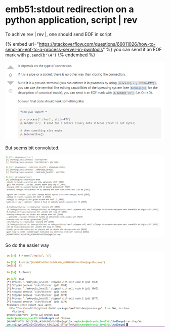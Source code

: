 # emb51:stdout redirection on a python application, script | rev

To achive rev | rev |, one should send EOF in script

{% embed url="https://stackoverflow.com/questions/66011026/how-to-send-an-eof-to-a-process-server-in-pwntools" %}
&#x20;you can send it an EOF mark with `p.send(b'\4')`
{% endembed %}

![](<../.gitbook/assets/image (23) (1).png>)

But seems bit convoluted.

![](<../.gitbook/assets/image (45).png>)

So do the easier way

![](<../.gitbook/assets/image (142).png>)
